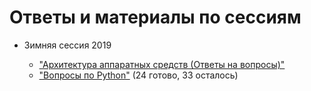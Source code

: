 # Ответы и материалы по сессиям

- Зимняя сессия 2019

  - ["Архитектура аппаратных средств (Ответы на вопросы)"](./winter_2019/architecture.md)
  - ["Вопросы по Python"](./winter_2019/python.md) (24 готово, 33 осталось)